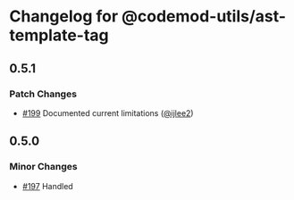 # Changelog for @codemod-utils/ast-template-tag

## 0.5.1

### Patch Changes

- [#199](https://github.com/ijlee2/codemod-utils/pull/199) Documented current limitations ([@ijlee2](https://github.com/ijlee2))

## 0.5.0

### Minor Changes

- [#197](https://github.com/ijlee2/codemod-utils/pull/197) Handled <template> tag in ternary operators ([@ijlee2](https://github.com/ijlee2))

## 0.4.0

### Minor Changes

- [#194](https://github.com/ijlee2/codemod-utils/pull/194) Handled <template> tag inside render() ([@ijlee2](https://github.com/ijlee2))

### Patch Changes

- [#195](https://github.com/ijlee2/codemod-utils/pull/195) Listed @codemod-utils/ast-javascript as a dependency ([@ijlee2](https://github.com/ijlee2))

## 0.3.0

### Minor Changes

- [#191](https://github.com/ijlee2/codemod-utils/pull/191) Implemented a two-pass for updateJavaScript() ([@ijlee2](https://github.com/ijlee2))
- [#190](https://github.com/ijlee2/codemod-utils/pull/190) Created toTemplateTag() ([@ijlee2](https://github.com/ijlee2))

### Patch Changes

- [#192](https://github.com/ijlee2/codemod-utils/pull/192) Refactored code ([@ijlee2](https://github.com/ijlee2))

## 0.2.0

### Minor Changes

- [#189](https://github.com/ijlee2/codemod-utils/pull/189) Separated preprocess() into findTemplateTags() and toEcma() ([@ijlee2](https://github.com/ijlee2))
- [#189](https://github.com/ijlee2/codemod-utils/pull/189) Generalized replaceTemplate() ([@ijlee2](https://github.com/ijlee2))

### Patch Changes

- [#188](https://github.com/ijlee2/codemod-utils/pull/188) Added a failing test for updateJavascript() ([@ijlee2](https://github.com/ijlee2))

## 0.1.0

### Minor Changes

- [#181](https://github.com/ijlee2/codemod-utils/pull/181) Created @codemod-utils/ast-template-tag ([@ijlee2](https://github.com/ijlee2))
